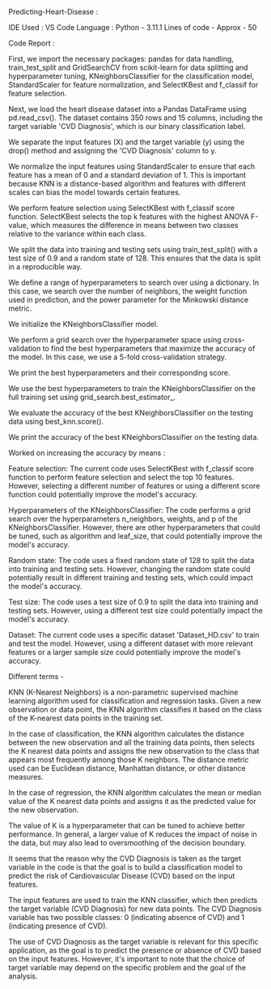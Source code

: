 Predicting-Heart-Disease :

IDE Used : VS Code 
Language : Python - 3.11.1
Lines of code - Approx - 50



Code Report :

First, we import the necessary packages: pandas for data handling,    train_test_split and GridSearchCV from scikit-learn for data splitting and hyperparameter tuning, KNeighborsClassifier for the classification model, StandardScaler for feature normalization, and SelectKBest and f_classif for feature selection.

Next, we load the heart disease dataset into a Pandas DataFrame using pd.read_csv(). The dataset contains 350 rows and 15 columns, including the target variable 'CVD Diagnosis', which is our binary classification label.

We separate the input features (X) and the target variable (y) using the drop() method and assigning the 'CVD Diagnosis' column to y.

We normalize the input features using StandardScaler to ensure that each feature has a mean of 0 and a standard deviation of 1. This is important because KNN is a distance-based algorithm and features with different scales can bias the model towards certain features.

We perform feature selection using SelectKBest with f_classif score function. SelectKBest selects the top k features with the highest ANOVA F-value, which measures the difference in means between two classes relative to the variance within each class.

We split the data into training and testing sets using train_test_split() with a test size of 0.9 and a random state of 128. This ensures that the data is split in a reproducible way.

We define a range of hyperparameters to search over using a dictionary. In this case, we search over the number of neighbors, the weight function used in prediction, and the power parameter for the Minkowski distance metric.

We initialize the KNeighborsClassifier model.

We perform a grid search over the hyperparameter space using cross-validation to find the best hyperparameters that maximize the accuracy of the model. In this case, we use a 5-fold cross-validation strategy.

We print the best hyperparameters and their corresponding score.

We use the best hyperparameters to train the KNeighborsClassifier on the full training set using grid_search.best_estimator_.

We evaluate the accuracy of the best KNeighborsClassifier on the testing data using best_knn.score().

We print the accuracy of the best KNeighborsClassifier on the testing data.


 Worked on increasing the accuracy by means :

Feature selection: The current code uses SelectKBest with f_classif score function to perform feature selection and select the top 10 features. However, selecting a different number of features or using a different score function could potentially improve the model's accuracy.

Hyperparameters of the KNeighborsClassifier: The code performs a grid search over the hyperparameters n_neighbors, weights, and p of the KNeighborsClassifier. However, there are other hyperparameters that could be tuned, such as algorithm and leaf_size, that could potentially improve the model's accuracy.

Random state: The code uses a fixed random state of 128 to split the data into training and testing sets. However, changing the random state could potentially result in different training and testing sets, which could impact the model's accuracy.

Test size: The code uses a test size of 0.9 to split the data into training and testing sets. However, using a different test size could potentially impact the model's accuracy.

Dataset: The current code uses a specific dataset 'Dataset_HD.csv' to train and test the model. However, using a different dataset with more relevant features or a larger sample size could potentially improve the model's accuracy.

Different terms - 

KNN (K-Nearest Neighbors) is a non-parametric supervised machine learning algorithm used for classification and regression tasks. Given a new observation or data point, the KNN algorithm classifies it based on the class of the K-nearest data points in the training set.

In the case of classification, the KNN algorithm calculates the distance between the new observation and all the training data points, then selects the K nearest data points and assigns the new observation to the class that appears most frequently among those K neighbors. The distance metric used can be Euclidean distance, Manhattan distance, or other distance measures.

In the case of regression, the KNN algorithm calculates the mean or median value of the K nearest data points and assigns it as the predicted value for the new observation.

The value of K is a hyperparameter that can be tuned to achieve better performance. In general, a larger value of K reduces the impact of noise in the data, but may also lead to oversmoothing of the decision boundary.

It seems that the reason why the CVD Diagnosis is taken as the target variable in the code is that the goal is to build a classification model to predict the risk of Cardiovascular Disease (CVD) based on the input features.

The input features are used to train the KNN classifier, which then predicts the target variable (CVD Diagnosis) for new data points. The CVD Diagnosis variable has two possible classes: 0 (indicating absence of CVD) and 1 (indicating presence of CVD).

The use of CVD Diagnosis as the target variable is relevant for this specific application, as the goal is to predict the presence or absence of CVD based on the input features. However, it's important to note that the choice of target variable may depend on the specific problem and the goal of the analysis.
